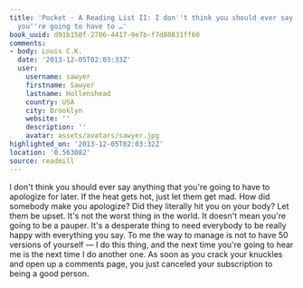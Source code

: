 ```yaml
---
title: 'Pocket - A Reading List II: I don''t think you should ever say anything that
  you''re going to have to …'
book_uuid: d91b150f-2706-4417-9e7b-f7d80831ff60
comments:
- body: Louis C.K.
  date: '2013-12-05T02:03:33Z'
  user:
    username: sawyer
    firstname: Sawyer
    lastname: Hollenshead
    country: USA
    city: Brooklyn
    website: ''
    description: ''
    avatar: assets/avatars/sawyer.jpg
highlighted_on: '2013-12-05T02:03:32Z'
location: '0.563082'
source: readmill
---
```


I don't think you should ever say anything that you're going to have to apologize for later. If the heat gets hot, just let them get mad. How did somebody make you apologize? Did they literally hit you on your body? Let them be upset. It's not the worst thing in the world. It doesn't mean you're going to be a pauper. It's a desperate thing to need everybody to be really happy with everything you say. To me the way to manage is not to have 50 versions of yourself — I do this thing, and the next time you're going to hear me is the next time I do another one. As soon as you crack your knuckles and open up a comments page, you just canceled your subscription to being a good person.